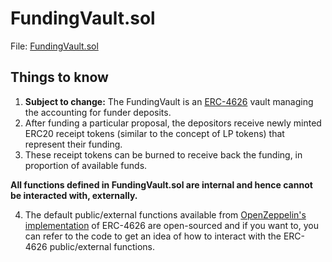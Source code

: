 # FundingVault.sol
File: [FundingVault.sol](../../src/proposal/base/FundingVault.sol)

## Things to know

1. **Subject to change:** The FundingVault is an [ERC-4626](https://ethereum.org/en/developers/docs/standards/tokens/erc-4626/) vault managing the accounting for funder deposits.
2. After funding a particular proposal, the depositors receive newly minted ERC20 receipt tokens (similar to the concept of LP tokens) that represent their funding.
3. These receipt tokens can be burned to receive back the funding, in proportion of available funds.

**All functions defined in FundingVault.sol are internal and hence cannot be interacted with, externally.**

4. The default public/external functions available from [OpenZeppelin's implementation](https://github.com/OpenZeppelin/openzeppelin-contracts/blob/master/contracts/token/ERC20/extensions/ERC4626.sol) of ERC-4626 are open-sourced and if you want to, you can refer to the code to get an idea of how to interact with the ERC-4626 public/external functions.